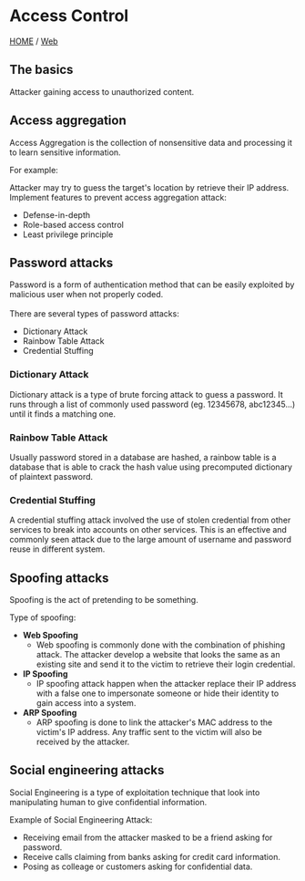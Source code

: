 # Access Control

[HOME](../) / [Web](./)

## The basics

Attacker gaining access to unauthorized content.

## Access aggregation

Access Aggregation is the collection of nonsensitive data and processing it to learn sensitive information.

For example:

Attacker may try to guess the target's location by retrieve their IP address. Implement features to prevent access aggregation attack:

* Defense-in-depth
* Role-based access control
* Least privilege principle

## Password attacks

Password is a form of authentication method that can be easily exploited by malicious user when not properly coded.\
\
There are several types of password attacks:

* Dictionary Attack
* Rainbow Table Attack
* Credential Stuffing

### Dictionary Attack

Dictionary attack is a type of brute forcing attack to guess a password. It runs through a list of commonly used password (eg. 12345678, abc12345...) until it finds a matching one.

### Rainbow Table Attack

Usually password stored in a database are hashed, a rainbow table is a database that is able to crack the hash value using precomputed dictionary of plaintext password.

### Credential Stuffing

A credential stuffing attack involved the use of stolen credential from other services to break into accounts on other services. This is an effective and commonly seen attack due to the large amount of username and password reuse in different system.

## Spoofing attacks

Spoofing is the act of pretending to be something.

Type of spoofing:

* **Web Spoofing**
  * Web spoofing is commonly done with the combination of phishing attack. The attacker develop a website that looks the same as an existing site and send it to the victim to retrieve their login credential.
* **IP Spoofing**
  * IP spoofing attack happen when the attacker replace their IP address with a false one to impersonate someone or hide their identity to gain access into a system.
* **ARP Spoofing**
  * ARP spoofing is done to link the attacker's MAC address to the victim's IP address. Any traffic sent to the victim will also be received by the attacker.

## Social engineering attacks

Social Engineering is a type of exploitation technique that look into manipulating human to give confidential information.

Example of Social Engineering Attack:

* Receiving email from the attacker masked to be a friend asking for password.
* Receive calls claiming from banks asking for credit card information.
* Posing as colleage or customers asking for confidential data.
